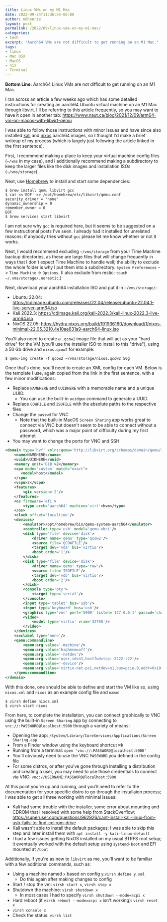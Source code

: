 ```yaml
---
title: Linux VMs on my M1 Mac
date: 2022-09-24T11:36:54-06:00
author: n8henrie
layout: post
permalink: /2022/09/linux-vms-on-my-m1-mac/
categories:
- tech
excerpt: "Aarch64 VMs are not difficult to get running on an M1 Mac."
tags:
- linux
- Mac OSX
- MacOS
- nix
- Terminal
---
```

**Bottom Line:** Aarch64 Linux VMs are not difficult to get running on an M1 Mac.
<!--more-->

I ran across an article a few weeks ago which has some detailed instructions
for creating an aarch64 Ubuntu virtual machine on an M1 Mac through
[libvirt][1]. I'll be referring to this article frequently, so you may want to
have it open in another tab: <https://www.naut.ca/blog/2021/12/09/arm64-vm-on-macos-with-libvirt-qemu>

I was able to follow those instructions with minor issues and have since also
installed [kali][kali] and [nixos][nixos] aarch64 images, so I thought I'd make
a brief writeup of my process (which is largely just following the article
linked in the first sentence).

First, I recommend making a place to keep your virtual machine config files
(`~/vms` in my case), and I additionally recommend making a subdirectory to
keep the larger files like the disk images and installation ISOs
(`~/vms/storage`).

Next, use [Homebrew](https://brew.sh/) to install and start some dependencies:

```console
$ brew install qemu libvirt gcc
$ cat <<'EOF' >> /opt/homebrew/etc/libvirt/qemu.conf
security_driver = "none"
dynamic_ownership = 0
remember_owner = 0
EOF
$ brew services start libvirt
```

I am not sure why `gcc` is required here, but it seems to be suggested on a few
instructional posts I've seen. I already had it installed for unrelated
reasons; if anybody tries without `gcc` please let me know whether or not it
works.

Next, I would recommend excluding `~/vms/storage` from your Time Machine backup
directories, as these are large files that will change frequently in ways that
I don't expect Time Machine to handle well; the ability to exclude the whole
folder is why I put them into a subdirectory. `System Preferences` -> `Time
Machine` -> `Options`. (I also exclude from restic: `touch
~/.vms/storage/.norestic`.)

Next, download your aarch64 installation ISO and put it in `~/vms/storage/`:

- Ubuntu 22.04: <https://cdimage.ubuntu.com/releases/22.04/release/ubuntu-22.04.1-live-server-arm64.iso>
- Kali 2022.3: <https://cdimage.kali.org/kali-2022.3/kali-linux-2022.3-live-arm64.iso>
- NixOS 22.05: <https://hydra.nixos.org/build/191936160/download/1/nixos-minimal-22.05.3210.4e10ae831a9-aarch64-linux.iso>

You'll also need to create a `.qcow2` image file that will act as your "hard
drive" for the VM (you'll use the installer ISO to install to this "drive"),
using a 50 Gb drive and `nixos.qcow2` for example:

```console
$ qemu-img create -f qcow2 ~/vms/storage/nixos.qcow2 50g
```

Once that's done, you'll need to create an XML config for each VM. Below is the
template I use, again copied from the link in the first sentence, with a few
minor modifications:

- Replace `NAMEHERE` and `UUIDHERE` with a memorable name and a unique UUID.
    - You can use the built-in `uuidgen` command to generate a UUID.
- Replace `COWFILE` and `ISOFILE` with the absolute paths to the respective
  files
- Change the `passwd` for VNC
    - Note that the built-in MacOS `Screen Sharing` app works great to connect
      via VNC but doesn't seem to be able to connect without a password, which
      was a major point of difficulty during my first attempt
- You may want to change the ports for VNC and SSH

```xml
<domain type='hvf' xmlns:qemu='http://libvirt.org/schemas/domain/qemu/1.0'>
    <name>NAMEHERE</name>
    <uuid>UUIDHERE</uuid>
    <memory unit='GiB'>2</memory>
    <cpu mode='custom' match="exact">
       <model>host</model>
    </cpu>
    <vcpu>2</vcpu>
    <features>
        <gic version='2'/>
    </features>
    <os firmware='efi'>
        <type arch='aarch64' machine='virt'>hvm</type>
    </os>
    <clock offset='localtime'/>
    <devices>
        <emulator>/opt/homebrew/bin/qemu-system-aarch64</emulator>
        <controller type='usb' model='qemu-xhci'/>
        <disk type='file' device='disk'>
            <driver name='qemu' type='qcow2'/>
            <source file='QCOWFILE'/>
            <target dev='vda' bus='virtio'/>
            <boot order='1'/>
        </disk>
        <disk type='file' device='disk'>
            <driver name='qemu' type='raw'/>
            <source file='ISOFILE'/>
            <target dev='vdb' bus='virtio'/>
            <boot order='2'/>
        </disk>
        <console type='pty'>
            <target type='serial'/>
        </console>
        <input type='tablet' bus='usb'/>
        <input type='keyboard' bus='usb'/>
        <graphics type='vnc' port='5900' listen='127.0.0.1' passwd='changeme'/>
        <video>
            <model type='virtio' vram='32768'/>
        </video>
    </devices>
    <seclabel type='none'/>
    <qemu:commandline>
        <qemu:arg value='-machine'/>
        <qemu:arg value='highmem=off'/>
        <qemu:arg value='-netdev'/>
        <qemu:arg value='user,id=n1,hostfwd=tcp::2222-:22'/>
        <qemu:arg value='-device'/>
        <qemu:arg value='virtio-net-pci,netdev=n1,bus=pcie.0,addr=0x19'/>
    </qemu:commandline>
</domain>
```

With this done, one should be able to define and start the VM like so, using
`nixos.xml` and `nixos` as an example config file and `name`:

```console
$ virsh define nixos.xml
$ virsh start nixos
```

From here, to complete the installation, you can connect graphically to VNC
using the built-in `Screen Sharing` app by connecting to
`vnc://:PASSWORD@localhost:5900` through a variety of means:

- Opening the app: `/System/Library/CoreServices/Applications/Screen
  Sharing.app`
- From a Finder window using the keyboard shortcut <kbd>⌘</kbd><kbd>k</kbd>
- Running from a terminal: `open 'vnc://:PASSWORD@localhost:5900'`
- You'll obviously need to use the VNC `PASSWORD` you defined in the config
  file
- For some distros, or after you've gone through installing a distribution and
  creating a user, you may need to use those credentials to connect via VNC:
  `vnc://USERNAME:PASSWORD@localhost:5900`

At this point you're up and running, and you'll need to refer to the
documentation for your specific distro to go through the installaion process; I
was able to get all three working with minimal issues:

- Kali had some trouble with the installer, some error about mounting and CDROM
  that I resolved with some help from StackOverflow:
  <https://superuser.com/questions/962926/cant-install-kali-linux-from-usb-fails-to-find-cd-rom-drive>
- Kali wasn't able to install the default packages; I was able to skip this
  step and later install them with `apt install -y kali-linux-default`
- I had a few issues getting NixOS installed on my usual BTRFS root setup; it
  eventually worked with the default setup using `systemd-boot` and EFI mounted
  at `/boot`

Additionally, if you're as new to `libvirt` as me, you'll want to be familiar
with a few additional commands, such as:

- Using a machine named `x` based on config `y`:`virsh define y.xml`
    - Do this again after making changes to config
- Start / stop the vm: `virsh start x`, `virsh stop x`
- Shutdown the machine: `virsh shutdown x`
    - In most cases I had to specify `virsh shutdown --mode=acpi x`
- Hard reboot (if `virsh reboot --mode=acpi x` isn't working): `virsh reset x`
- `virsh console x`
- Check the status: `virsh list`

[0]: https://www.naut.ca/blog/2021/12/09/arm64-vm-on-macos-with-libvirt-qemu
[1]: https://libvirt.org/
[kali]: https://www.kali.org/
[nixos]: https://nixos.org/
